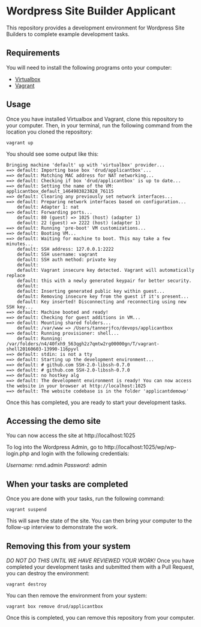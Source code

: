 # Wordpress Site Builder Applicant 
This repository provides a development environment for Wordpress Site Builders to complete example development tasks.

## Requirements
You will need to install the following programs onto your computer:
* [Virtualbox](https://www.virtualbox.org/wiki/Downloads)
* [Vagrant](https://www.vagrantup.com/downloads.html)

## Usage
Once you have installed Virtualbox and Vagrant, clone this repository to your computer. Then, in your terminal, run the following command from the location you cloned the repository:

```
vagrant up
```

You should see some output like this:

```
Bringing machine 'default' up with 'virtualbox' provider...
==> default: Importing base box 'drud/applicantbox'...
==> default: Matching MAC address for NAT networking...
==> default: Checking if box 'drud/applicantbox' is up to date...
==> default: Setting the name of the VM: applicantbox_default_1464983823828_76115
==> default: Clearing any previously set network interfaces...
==> default: Preparing network interfaces based on configuration...
    default: Adapter 1: nat
==> default: Forwarding ports...
    default: 80 (guest) => 1025 (host) (adapter 1)
    default: 22 (guest) => 2222 (host) (adapter 1)
==> default: Running 'pre-boot' VM customizations...
==> default: Booting VM...
==> default: Waiting for machine to boot. This may take a few minutes...
    default: SSH address: 127.0.0.1:2222
    default: SSH username: vagrant
    default: SSH auth method: private key
    default:
    default: Vagrant insecure key detected. Vagrant will automatically replace
    default: this with a newly generated keypair for better security.
    default:
    default: Inserting generated public key within guest...
    default: Removing insecure key from the guest if it's present...
    default: Key inserted! Disconnecting and reconnecting using new SSH key...
==> default: Machine booted and ready!
==> default: Checking for guest additions in VM...
==> default: Mounting shared folders...
    default: /var/www => /Users/tannerjfco/devops/applicantbox
==> default: Running provisioner: shell...
    default: Running: /var/folders/n4/40fxh9_563qgh2z7qmtw2rg00000gn/T/vagrant-shell20160603-13990-116pyvl
==> default: stdin: is not a tty
==> default: Starting up the development environment...
==> default: # github.com SSH-2.0-libssh-0.7.0
==> default: # github.com SSH-2.0-libssh-0.7.0
==> default: no hostkey alg
==> default: The development environment is ready! You can now access the website in your browser at http://localhost:1025
==> default: The website codebase is in the folder 'applicantdemowp'
```

Once this has completed, you are ready to start your development tasks.

## Accessing the demo site
You can now access the site at http://localhost:1025

To log into the Wordpress Admin, go to http://localhost:1025/wp/wp-login.php and login with the following credentials:

*Username:* nmd.admin
*Password:* admin

## When your tasks are completed
Once you are done with your tasks, run the following command:
```
vagrant suspend
```
This will save the state of the site. You can then bring your computer to the follow-up interview to demonstrate the work.

## Removing this from your system
*DO NOT DO THIS UNTIL WE HAVE REVIEWED YOUR WORK!*
Once you have completed your development tasks and submitted them with a Pull Request, you can destroy the environment:

```
vagrant destroy
```

You can then remove the environment from your system:

```
vagrant box remove drud/applicantbox
```

Once this is completed, you can remove this repository from your computer.
